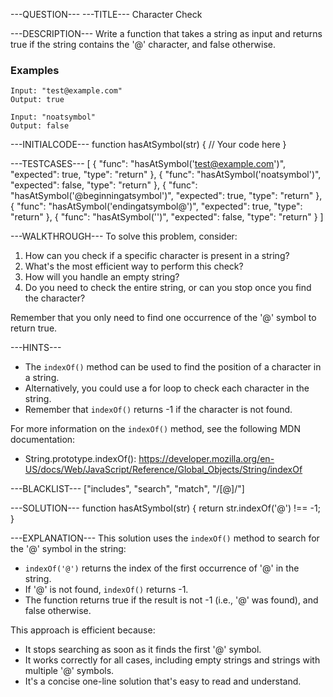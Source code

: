 ---QUESTION---
---TITLE---
Character Check

---DESCRIPTION---
Write a function that takes a string as input and returns true if the string contains the '@' character, and false otherwise.

### Examples
```
Input: "test@example.com"
Output: true

Input: "noatsymbol"
Output: false
```



---INITIALCODE---
function hasAtSymbol(str) {
  // Your code here
}

---TESTCASES---
[
  { "func": "hasAtSymbol('test@example.com')", "expected": true, "type": "return" },
  { "func": "hasAtSymbol('noatsymbol')", "expected": false, "type": "return" },
  { "func": "hasAtSymbol('@beginningatsymbol')", "expected": true, "type": "return" },
  { "func": "hasAtSymbol('endingatsymbol@')", "expected": true, "type": "return" },
  { "func": "hasAtSymbol('')", "expected": false, "type": "return" }
]

---WALKTHROUGH---
To solve this problem, consider:

1. How can you check if a specific character is present in a string?
2. What's the most efficient way to perform this check?
3. How will you handle an empty string?
4. Do you need to check the entire string, or can you stop once you find the character?

Remember that you only need to find one occurrence of the '@' symbol to return true.

---HINTS---
- The `indexOf()` method can be used to find the position of a character in a string.
- Alternatively, you could use a for loop to check each character in the string.
- Remember that `indexOf()` returns -1 if the character is not found.

For more information on the `indexOf()` method, see the following MDN documentation:
- String.prototype.indexOf(): https://developer.mozilla.org/en-US/docs/Web/JavaScript/Reference/Global_Objects/String/indexOf


---BLACKLIST---
["includes", "search", "match", "/[@]/"]

---SOLUTION---
function hasAtSymbol(str) {
  return str.indexOf('@') !== -1;
}

---EXPLANATION---
This solution uses the `indexOf()` method to search for the '@' symbol in the string:
- `indexOf('@')` returns the index of the first occurrence of '@' in the string.
- If '@' is not found, `indexOf()` returns -1.
- The function returns true if the result is not -1 (i.e., '@' was found), and false otherwise.

This approach is efficient because:
- It stops searching as soon as it finds the first '@' symbol.
- It works correctly for all cases, including empty strings and strings with multiple '@' symbols.
- It's a concise one-line solution that's easy to read and understand.

